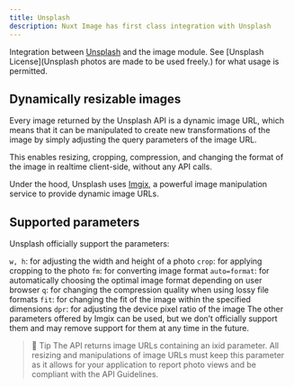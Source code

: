 ```yaml
---
title: Unsplash
description: Nuxt Image has first class integration with Unsplash
---
```


Integration between [Unsplash](https://unsplash.com/documentation#dynamically-resizable-images) and the image module. See [Unsplash License](Unsplash photos are made to be used freely.) for what usage is permitted.

## Dynamically resizable images

Every image returned by the Unsplash API is a dynamic image URL, which means that it can be manipulated to create new transformations of the image by simply adjusting the query parameters of the image URL.

This enables resizing, cropping, compression, and changing the format of the image in realtime client-side, without any API calls.

Under the hood, Unsplash uses [Imgix](/providers/imgix), a powerful image manipulation service to provide dynamic image URLs.

## Supported parameters

Unsplash officially support the parameters:

`w, h`: for adjusting the width and height of a photo
`crop`: for applying cropping to the photo
`fm`: for converting image format
`auto=format`: for automatically choosing the optimal image format depending on user browser
`q`: for changing the compression quality when using lossy file formats
`fit`: for changing the fit of the image within the specified dimensions
`dpr`: for adjusting the device pixel ratio of the image
The other parameters offered by Imgix can be used, but we don’t officially support them and may remove support for them at any time in the future.

>💫 Tip
>The API returns image URLs containing an ixid parameter. All resizing and manipulations of image URLs must keep this parameter as it allows for your application to report photo views and be compliant with the API Guidelines.
